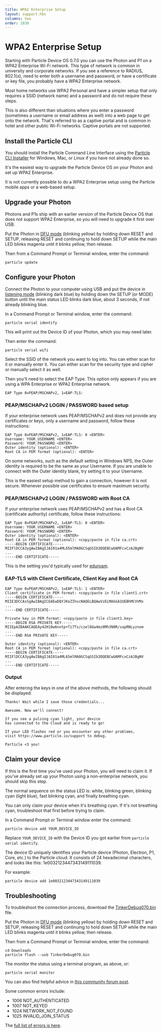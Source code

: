 ```yaml
---
title: WPA2 Enterprise Setup 
layout: support.hbs
columns: two
order: 1030
---
```


# WPA2 Enterprise Setup

Starting with Particle Device OS 0.7.0 you can use the Photon and P1 on a WPA2 Enterprise Wi-Fi network. This type of network is common in university and corporate networks. If you see a reference to RADIUS, 802.1(x), need to enter both a username and password, or have a certificate or key file, you probably have a WPA2 Enterprise network.

Most home networks use WPA2 Personal and have a simpler setup that only requires a SSID (network name) and a password and do not require these steps.

This is also different than situations where you enter a password (sometimes a username or email address as well) into a web page to get onto the network. That's referred to as a captive portal and is common in hotel and other public Wi-Fi networks. Captive portals are not supported.

## Install the Particle CLI

You should install the Particle Command Line Interface using the [Particle CLI Installer](https://docs.particle.io/guide/tools-and-features/cli/photon/) for Windows, Mac, or Linux if you have not already done so.

It's the easiest way to upgrade the Particle Device OS on your Photon and set up WPA2 Enterprise. 

It is not currently possible to do a WPA2 Enterprise setup using the Particle mobile apps or a web-based setup. 

## Upgrade your Photon

Photons and P1s ship with an earlier version of the Particle Device OS that does not support WPA2 Enterprise, so you will need to upgrade it first over USB.

Put the Photon in [DFU mode](https://docs.particle.io/guide/getting-started/modes/photon/#dfu-mode-device-firmware-upgrade-) (blinking yellow) by holding down RESET and SETUP, releasing RESET and continuing to hold down SETUP while the main LED blinks magenta until it blinks yellow, then release.

Then from a Command Prompt or Terminal window, enter the command:

```
particle update
```

## Configure your Photon

Connect the Photon to your computer using USB and put the device in [listening mode](https://docs.particle.io/guide/getting-started/modes/electron/#listening-mode) (blinking dark blue) by holding down the SETUP (or MODE) button until the main status LED blinks dark blue, about 3 seconds, if not already blinking blue.

In a Command Prompt or Terminal window, enter the command:

```
particle serial identify
```

This will print out the Device ID of your Photon, which you may need later.

Then enter the command:

```
particle serial wifi
```

Select the SSID of the network you want to log into. You can either scan for it or manually enter it. You can either scan for the security type and cipher or manually select it as well.

Then you'll need to select the EAP Type. This option only appears if you are using a WPA Enterprise or WPA2 Enterprise network.

```text
EAP Type 0=PEAP/MSCHAPv2, 1=EAP-TLS:
```

### PEAP/MSCHAPv2 LOGIN / PASSWORD based setup

If your enterprise network uses PEAP/MSCHAPv2 and does not provide any certificates or keys, only a username and password, follow these instructions:

```text
EAP Type 0=PEAP/MSCHAPv2, 1=EAP-TLS: 0 <ENTER>
Username: YOUR_USERNAME <ENTER>
Password: YOUR_PASSWORD <ENTER>
Outer identity (optional): <ENTER>
Root CA in PEM format (optional): <ENTER>
```

On some networks, such as the default setting in Windows NPS, the Outer identity is required to be the same as your Username. If you are unable to connect with the Outer identity blank, try setting it to your Username.

This is the easiest setup method to gain a connection, however it is not secure. Whenever possible use certificates to ensure maximum security.

### PEAP/MSCHAPv2 LOGIN / PASSWORD with Root CA

If your enterprise network uses PEAP/MSCHAPv2 and has a Root CA (certificate authority) certificate, follow these instructions:

```text
EAP Type 0=PEAP/MSCHAPv2, 1=EAP-TLS: 0 <ENTER>
Username: YOUR_USERNAME <ENTER>
Password: YOUR_PASSWORD <ENTER>
Outer identity (optional): <ENTER>
Root CA in PEM format (optional): <copy/paste in file ca.crt> 
-----BEGIN CERTIFICATE-----
MIIFlDCCA3ygAwIBAgIJAI01a4ML65mlMA0GCSqGSIb3DQEBCwUAMFcxCzAJBgNV
...
-----END CERTIFICATE-----
```

This is the setting you'd typically used for [eduroam](https://www.eduroam.org/). 


### EAP-TLS with Client Certificate, Client Key and Root CA

```text
EAP Type 0=PEAP/MSCHAPv2, 1=EAP-TLS: 1 <ENTER>
Client certificate in PEM format: <copy/paste in file client1.crt>
-----BEGIN CERTIFICATE-----
MIIE3DCCAsSgAwIBAgICEAEwDQYJKoZIhvcNAQELBQAwVzELMAkGA1UEBhMCVVMx
...
-----END CERTIFICATE-----

Private key in PEM format: <copy/paste in file client1.key>
-----BEGIN RSA PRIVATE KEY-----
MIIEpAIBAAKCAQEAy42H10w6nntp+Ti7Ts/czel8Gw4mz8Mh3N0R/sapRNLyznom
...
-----END RSA PRIVATE KEY-----

Outer identity (optional): <ENTER>
Root CA in PEM format (optional): <copy/paste in file ca.crt>
-----BEGIN CERTIFICATE-----
MIIFlDCCA3ygAwIBAgIJAI01a4ML65mlMA0GCSqGSIb3DQEBCwUAMFcxCzAJBgNV
...
-----END CERTIFICATE-----
```

### Output

After entering the keys in one of the above methods, the following should be displayed:

```text
Thanks! Wait while I save those credentials...

Awesome. Now we'll connect!

If you see a pulsing cyan light, your device
has connected to the Cloud and is ready to go!

If your LED flashes red or you encounter any other problems,
visit https://www.particle.io/support to debug.

Particle <3 you!
```

## Claim your device

If this is the first time you've used your Photon, you will need to claim it. If you've already set up your Photon using a non-enterprise network, you should skip this step.

The normal sequence on the status LED is: white, blinking green, blinking cyan (light blue), fast blinking cyan, and finally breathing cyan.

You can only claim your device when it's breathing cyan. If it's not breathing cyan, troubleshoot that first before trying to claim.

In a Command Prompt or Terminal window enter the command:

```
particle device add YOUR_DEVICE_ID
```

Replace `YOUR_DEVICE_ID` with the Device ID you got earlier from `particle serial identify`. 

The device ID uniquely identifies your Particle device (Photon, Electron, P1, Core, etc.) to the Particle cloud. It consists of 24 hexadecimal characters, and looks like this: 1e0032123447343149111039.

For example:

```
particle device add 1e0032123447343149111039
```


## Troubleshooting

To troubleshoot the connection process, download the [TinkerDebug070.bin](/assets/files/TinkerDebug070.bin) file.

Put the Photon in [DFU mode](https://docs.particle.io/guide/getting-started/modes/photon/#dfu-mode-device-firmware-upgrade-) (blinking yellow) by holding down RESET and SETUP, releasing RESET and continuing to hold down SETUP while the main LED blinks magenta until it blinks yellow, then release.

Then from a Command Prompt or Terminal window, enter the command:

```text
cd Downloads
particle flash --usb TinkerDebug070.bin
```

The monitor the status using a terminal program, as above, or:

```
particle serial monitor
```

You can also find helpful advice in [this community forum post](https://community.particle.io/t/setting-up-photon-p1-on-wpa-enterprise-0-7-0/34167).

Some common errors include:

- 1006 NOT\_AUTHENTICATED
- 1007 NOT\_KEYED
- 1024 NETWORK\_NOT\_FOUND
- 1025 INVALID\_JOIN\_STATUS

The [full list of errors is here](https://github.com/particle-iot/firmware/blob/develop/hal/src/photon/wiced/WWD/include/wwd_constants.h#L489).

